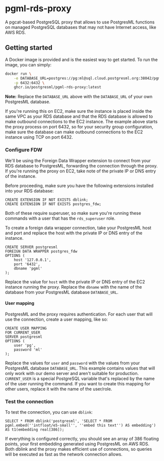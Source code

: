 # pgml-rds-proxy

A pgcat-based PostgreSQL proxy that allows to use PostgresML functions on managed PostgreSQL databases that may not have Internet access, like AWS RDS.

## Getting started

A Docker image is provided and is the easiest way to get started. To run the image, you can simply:

```bash
docker run \
	-e DATABASE_URL=postgres://pg:ml@sql.cloud.postgresml.org:38042/pgml \
	-p 6432:6432 \
	ghcr.io/postgresml/pgml-rds-proxy:latest
```

**Note:** Replace the `DATABASE_URL` above with the `DATABASE_URL` of your own PostgresML database.

If you're running this on EC2, make sure the instance is placed inside the same VPC as your RDS database and that the RDS database is allowed to make outbound connections to the EC2 instance.
The example above starts the proxy process on port 6432, so for your security group configuration, make sure the database can make outbound connections to the EC2 instance using TCP on port 6432.

### Configure FDW

We'll be using the Foreign Data Wrapper extension to connect from your RDS database to PostgresML, forwarding the connection through the proxy. If you're running the proxy on EC2, take note of the private IP
or DNS entry of the instance.

Before proceeding, make sure you have the following extensions installed into your RDS database:

```postgresql
CREATE EXTENSION IF NOT EXISTS dblink;
CREATE EXTENSION IF NOT EXISTS postgres_fdw;
```

Both of these require superuser, so make sure you're running these commands with a user that has the `rds_superuser` role.

To create a foreign data wrapper connection, take your PostgresML host and port and replace the host with the private IP or DNS entry of the instance.

```postgresql
CREATE SERVER postgresml
FOREIGN DATA WRAPPER postgres_fdw
OPTIONS (
	host '127.0.0.1',
	port '6432',
	dbname 'pgml'
);
```

Replace the value for `host`  with the private IP or DNS entry of the EC2 instance running the proxy. Replace the `dbname` with the name of the database from your PostgresML database `DATABASE_URL`.

#### User mapping

PostgresML and the proxy requires authentication. For each user that will use the connection, create a user mapping, like so:

```postgresql
CREATE USER MAPPING
FOR CURRENT_USER
SERVER postgresml
OPTIONS (
	user 'pg',
	password 'ml'
);
```

Replace the values for `user` and `password` with the values from your PostgresML database `DATABASE_URL`. This example contains values that will only work with our demo server and aren't suitable for production. `CURRENT_USER` is a special PostgreSQL variable that's replaced by the name of the user running the command. If you want to create this mapping for other users, replace it with the name of the user/role.

### Test the connection

To test the connection, you can use `dblink`:

```
SELECT * FROM dblink('postgresml', 'SELECT * FROM pgml.embed(''intfloat/e5-small'', ''embed this text'') AS embedding') AS t1(embedding real[386]);
```

If everything is configured correctly, you should see an array of 386 floating points, your first embedding generated using PostgresML on AWS RDS. Both dblink and the proxy makes efficient use of connections, so queries will be executed as fast as the network connection allows.
